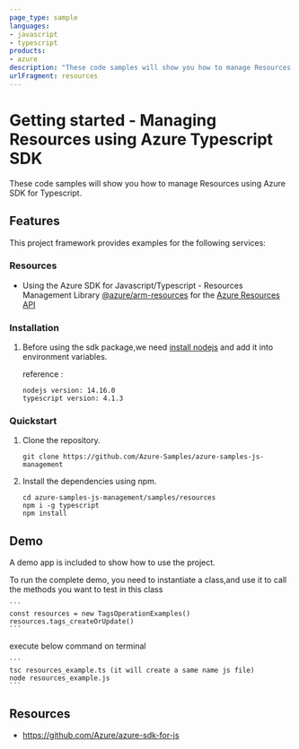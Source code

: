 ```yaml
---
page_type: sample
languages:
- javascript
- typescript
products:
- azure
description: "These code samples will show you how to manage Resources using Azure SDK for Typescript."
urlFragment: resources
---
```


# Getting started - Managing Resources using Azure Typescript SDK

These code samples will show you how to manage Resources using Azure SDK for Typescript.

## Features

This project framework provides examples for the following services:

### Resources
* Using the Azure SDK for Javascript/Typescript - Resources Management Library [@azure/arm-resources](https://www.npmjs.com/package/@azure/arm-resources) for the [Azure Resources API](https://docs.microsoft.com/en-us/rest/api/resources/)


### Installation

1.  Before using the sdk package,we need [install nodejs](https://nodejs.org/en/download/) and add it into environment variables.

    reference :
    
    ```
    nodejs version: 14.16.0
    typescript version: 4.1.3
    ``` 
    
### Quickstart

1.  Clone the repository.

    ```
    git clone https://github.com/Azure-Samples/azure-samples-js-management
    ```

2.  Install the dependencies using npm.

    ```
    cd azure-samples-js-management/samples/resources
    npm i -g typescript
    npm install
    ```

## Demo

A demo app is included to show how to use the project.

To run the complete demo, you need to instantiate a class,and use it to call the methods you want to test in this class 

    ```
    const resources = new TagsOperationExamples()
    resources.tags_createOrUpdate()
    ```

execute below command on terminal

    ```
    tsc resources_example.ts (it will create a same name js file)
    node resources_example.js
    ```

## Resources

- https://github.com/Azure/azure-sdk-for-js